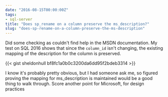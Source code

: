 ```yaml
---
date: "2016-08-15T00:00:00Z"
tags:
- sql-server
title: "Does sp_rename on a column preserve the ms_description?"
slug: "does-sp-rename-on-a-column-preserve-the-ms-description"
---
```


Did some checking as couldn't find help in the MSDN documentation. My test on SQL 2016 shows that since the `column_id` isn't changing, the existing mapping of the description for the column is preserved.

{{< gist sheldonhull  bf8fc1a0b0c3200da6dd95f2bdeb3314 >}}


I know it's probably pretty obvious, but I had someone ask me, so figured proving the mapping for ms_description is maintained would be a good thing to walk through. Score another point for Microsoft, for design practices
